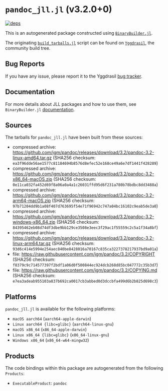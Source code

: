# `pandoc_jll.jl` (v3.2.0+0)

[![deps](https://juliahub.com/docs/pandoc_jll/deps.svg)](https://juliahub.com/ui/Packages/General/pandoc_jll/)

This is an autogenerated package constructed using [`BinaryBuilder.jl`](https://github.com/JuliaPackaging/BinaryBuilder.jl).

The originating [`build_tarballs.jl`](https://github.com/JuliaPackaging/Yggdrasil/blob/02b8d788a4c7bd24afbc15bb60f4f7649182bae9/P/pandoc/build_tarballs.jl) script can be found on [`Yggdrasil`](https://github.com/JuliaPackaging/Yggdrasil/), the community build tree.

## Bug Reports

If you have any issue, please report it to the Yggdrasil [bug tracker](https://github.com/JuliaPackaging/Yggdrasil/issues).

## Documentation

For more details about JLL packages and how to use them, see `BinaryBuilder.jl` [documentation](https://docs.binarybuilder.org/stable/jll/).

## Sources

The tarballs for `pandoc_jll.jl` have been built from these sources:

* compressed archive: https://github.com/jgm/pandoc/releases/download/3.2/pandoc-3.2-linux-amd64.tar.gz (SHA256 checksum: `ea3f96dde56ae1577c81184694b8576d8efec52e168ce49a6e7df1441f428289`)
* compressed archive: https://github.com/jgm/pandoc/releases/download/3.2/pandoc-3.2-x86_64-macOS.zip (SHA256 checksum: `0e11ca032fa452d69f8a06a0a4a1c26031ffd95d6f231a780b78bdbc8dd3488a`)
* compressed archive: https://github.com/jgm/pandoc/releases/download/3.2/pandoc-3.2-arm64-macOS.zip (SHA256 checksum: `97b71204dd9b1a08f407d763695f54e71f96942c747a04bc16102c9eab5de3a0`)
* compressed archive: https://github.com/jgm/pandoc/releases/download/3.2/pandoc-3.2-windows-x86_64.zip (SHA256 checksum: `84395462eb08d74df3dbe9bb129ce3508e3eec3f29ac1f55559c2c5a1f34a8bf`)
* compressed archive: https://github.com/jgm/pandoc/releases/download/3.2/pandoc-3.2-linux-arm64.tar.gz (SHA256 checksum: `93d6c414e5994e254aec840be8428016a70167c835ca3227378217937bd9a01a`)
* file: https://raw.githubusercontent.com/jgm/pandoc/3.2/COPYRIGHT (SHA256 checksum: `f8379c9c714577397f2bdf1a06d0f500844ec924dcb268d85bc047772c35b3d7`)
* file: https://raw.githubusercontent.com/jgm/pandoc/3.2/COPYING.md (SHA256 checksum: `e7ea3adeab955103a837b692ca0017cb3abbed0d3dccbfa499d6b2b825d698c3`)

## Platforms

`pandoc_jll.jl` is available for the following platforms:

* `macOS aarch64` (`aarch64-apple-darwin`)
* `Linux aarch64 {libc=glibc}` (`aarch64-linux-gnu`)
* `macOS x86_64` (`x86_64-apple-darwin`)
* `Linux x86_64 {libc=glibc}` (`x86_64-linux-gnu`)
* `Windows x86_64` (`x86_64-w64-mingw32`)

## Products

The code bindings within this package are autogenerated from the following `Products`:

* `ExecutableProduct`: `pandoc`
